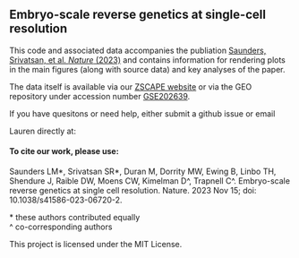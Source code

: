 ## Embryo-scale reverse genetics at single-cell resolution

This code and associated data accompanies the publiation [Saunders, Srivatsan, et al. _Nature_ (2023)](https://www.nature.com/articles/s41586-023-06720-2) and contains information for rendering plots in the main figures (along with source data) and key analyses of the paper. 

The data itself is available via our [ZSCAPE website](https://cole-trapnell-lab.github.io/zscape/) or via the GEO repository under accession number [GSE202639](https://www.ncbi.nlm.nih.gov/geo/query/acc.cgi?acc=GSE202639).

If you have quesitons or need help, either submit a github issue or email <p>Lauren directly at: <span id="lsaund11@uw.edu"></span></p>

#### To cite our work, please use: 

Saunders LM*,  Srivatsan SR*, Duran M, Dorrity MW, Ewing B, Linbo TH, Shendure J, Raible DW, Moens CW, Kimelman D^, Trapnell C^. Embryo-scale reverse genetics at single cell resolution. Nature. 2023 Nov 15; doi: 10.1038/s41586-023-06720-2.

\* these authors contributed equally<br>
^ co-corresponding authors


This project is licensed under the MIT License.
